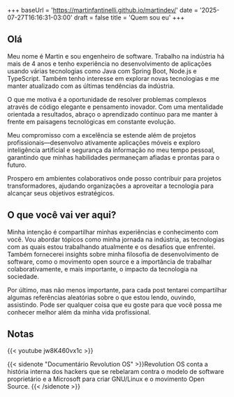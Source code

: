 +++
baseUrl = 'https://martinfantinelli.github.io/martindev/'
date = '2025-07-27T16:16:31-03:00'
draft = false
title = 'Quem sou eu'
+++

## Olá

Meu nome é Martin e sou engenheiro de software. Trabalho na indústria há mais de 4 anos e tenho experiência no desenvolvimento de aplicações usando várias tecnologias como Java com Spring Boot, Node.js e TypeScript. Também tenho interesse em explorar novas tecnologias e me manter atualizado com as últimas tendências da indústria.

O que me motiva é a oportunidade de resolver problemas complexos através de código elegante e pensamento inovador. Com uma mentalidade orientada a resultados, abraço o aprendizado contínuo para me manter à frente em paisagens tecnológicas em constante evolução.

Meu compromisso com a excelência se estende além de projetos profissionais—desenvolvo ativamente aplicações móveis e exploro inteligência artificial e segurança da informação no meu tempo pessoal, garantindo que minhas habilidades permaneçam afiadas e prontas para o futuro.

Prospero em ambientes colaborativos onde posso contribuir para projetos transformadores, ajudando organizações a aproveitar a tecnologia para alcançar seus objetivos estratégicos.

## O que você vai ver aqui?

Minha intenção é compartilhar minhas experiências e conhecimento com você. Vou abordar tópicos como minha jornada na indústria, as tecnologias com as quais estou trabalhando atualmente e os desafios que enfrentei. Também fornecerei insights sobre minha filosofia de desenvolvimento de software, como o movimento open source e a importância de trabalhar colaborativamente, e mais importante, o impacto da tecnologia na sociedade.

Por último, mas não menos importante, para cada post tentarei compartilhar algumas referências aleatórias sobre o que estou lendo, ouvindo, assistindo. Pode ser qualquer coisa que eu goste para que você possa me conhecer melhor além da minha vida profissional.

## Notas

{{< youtube jw8K460vx1c >}}

{{< sidenote "Documentário Revolution OS" >}}Revolution OS conta a história interna dos hackers que se rebelaram contra o modelo de software proprietário e a Microsoft para criar GNU/Linux e o movimento Open Source.
{{< /sidenote >}}